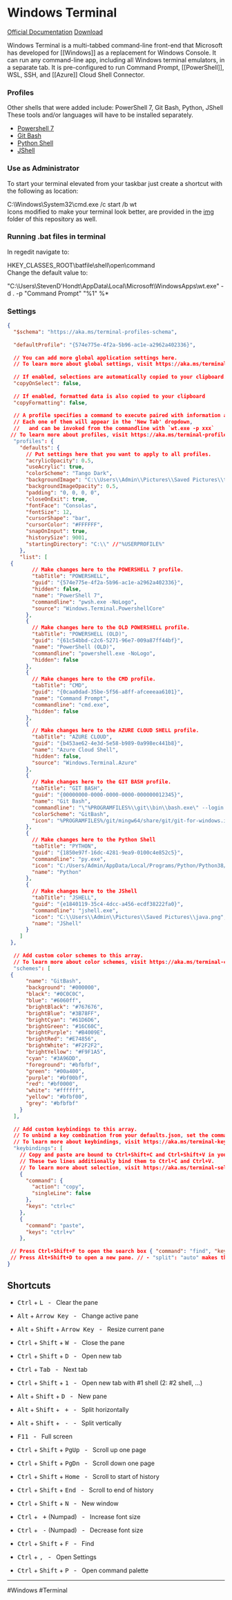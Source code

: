 # Windows Terminal
[Official Documentation](https://docs.microsoft.com/en-gb/windows/terminal/) [Download](https://www.microsoft.com/en-us/p/windows-terminal/9n0dx20hk701?activetab=pivot:overviewtab)  
  
Windows Terminal is a multi-tabbed command-line front-end that Microsoft has developed for [[Windows]] as a replacement for Windows Console. It can run any command-line app, including all Windows terminal emulators, in a separate tab. It is pre-configured to run Command Prompt, [[PowerShell]], WSL, SSH, and [[Azure]] Cloud Shell Connector.
  
### Profiles  
  
Other shells that were added include: PowerShell 7, Git Bash, Python, JShell  
These tools and/or languages will have to be installed separately.  
  
- [Powershell 7](https://github.com/PowerShell/PowerShell)  
- [Git Bash](https://git-scm.com/downloads)  
- [Python Shell](https://www.python.org/downloads/)  
- [JShell](https://www.oracle.com/java/technologies/javase-downloads.html)  
  
  
### Use as Administrator  
  
To start your terminal elevated from your taskbar just create a shortcut with the following as location:  
  
 C:\Windows\System32\cmd.exe /c start /b wt  
Icons modified to make your terminal look better, are provided in the [img](https://github.com/H3AR7B3A7/WindowsTerminalAndPowershell/tree/master/img) folder of this repository as well.  
  
  
### Running .bat files in terminal  
  
In regedit navigate to:  
  
 HKEY_CLASSES_ROOT\batfile\shell\open\command  
Change the default value to:  
  
 "C:\Users\StevenD'Hondt\AppData\Local\Microsoft\WindowsApps\wt.exe" -d . -p "Command Prompt" "%1" %*  
  
### Settings  
```json
{  
  "$schema": "https://aka.ms/terminal-profiles-schema",  
  
  "defaultProfile": "{574e775e-4f2a-5b96-ac1e-a2962a402336}",  
  
  // You can add more global application settings here.  
  // To learn more about global settings, visit https://aka.ms/terminal-global-settings  
  
  // If enabled, selections are automatically copied to your clipboard.  
  "copyOnSelect": false,  
  
  // If enabled, formatted data is also copied to your clipboard  
  "copyFormatting": false,  
  
  // A profile specifies a command to execute paired with information about how it should look and feel.  
  // Each one of them will appear in the 'New Tab' dropdown,  
  //   and can be invoked from the commandline with `wt.exe -p xxx`  
 // To learn more about profiles, visit https://aka.ms/terminal-profile-settings  
  "profiles": {  
    "defaults": {  
      // Put settings here that you want to apply to all profiles.  
      "acrylicOpacity": 0.5,  
      "useAcrylic": true,  
      "colorScheme": "Tango Dark",  
      "backgroundImage": "C:\\Users\\Admin\\Pictures\\Saved Pictures\\terminalBG.png",  
      "backgroundImageOpacity": 0.5,  
      "padding": "0, 0, 0, 0",  
      "closeOnExit": true,  
      "fontFace": "Consolas",  
      "fontSize": 12,  
      "cursorShape": "bar",  
      "cursorColor": "#FFFFFF",  
      "snapOnInput": true,  
      "historySize": 9001,  
      "startingDirectory": "C:\\" //"%USERPROFILE%"  
    },  
    "list": [  
 {  
        // Make changes here to the POWERSHELL 7 profile.  
        "tabTitle": "POWERSHELL",  
        "guid": "{574e775e-4f2a-5b96-ac1e-a2962a402336}",  
        "hidden": false,  
        "name": "PowerShell 7",  
        "commandline": "pwsh.exe -NoLogo",  
        "source": "Windows.Terminal.PowershellCore"  
      },  
      {  
        // Make changes here to the OLD POWERSHELL profile.  
        "tabTitle": "POWERSHELL (OLD)",  
        "guid": "{61c54bbd-c2c6-5271-96e7-009a87ff44bf}",  
        "name": "PowerShell (OLD)",  
        "commandline": "powershell.exe -NoLogo",  
        "hidden": false  
      },  
      {  
        // Make changes here to the CMD profile.  
        "tabTitle": "CMD",  
        "guid": "{0caa0dad-35be-5f56-a8ff-afceeeaa6101}",  
        "name": "Command Prompt",  
        "commandline": "cmd.exe",  
        "hidden": false  
      },  
      {  
        // Make changes here to the AZURE CLOUD SHELL profile.  
        "tabTitle": "AZURE CLOUD",  
        "guid": "{b453ae62-4e3d-5e58-b989-0a998ec441b8}",  
        "name": "Azure Cloud Shell",  
        "hidden": false,  
        "source": "Windows.Terminal.Azure"  
      },  
      {  
        // Make changes here to the GIT BASH profile.  
        "tabTitle": "GIT BASH",  
        "guid": "{00000000-0000-0000-0000-000000012345}",  
        "name": "Git Bash",  
        "commandline": "\"%PROGRAMFILES%\\git\\bin\\bash.exe\" --login -i -l",  
        "colorScheme": "GitBash",  
        "icon": "%PROGRAMFILES%/git/mingw64/share/git/git-for-windows.ico"  
      },  
      {  
        // Make changes here to the Python Shell  
        "tabTitle": "PYTHON",  
        "guid": "{1850e97f-16dc-4281-9ea9-0100c4e852c5}",  
        "commandline": "py.exe",  
        "icon": "C:/Users/Admin/AppData/Local/Programs/Python/Python38/Lib/test/imghdrdata/python.png",  
        "name": "Python"  
      },  
      {  
        // Make changes here to the JShell  
        "tabTitle": "JSHELL",  
        "guid": "{e1840119-35c4-4dcc-a456-ecdf38222fa0}",  
        "commandline": "jshell.exe",  
        "icon": "C:\\Users\\Admin\\Pictures\\Saved Pictures\\java.png",  
        "name": "JShell"  
      }  
    ]  
 },  
  
  // Add custom color schemes to this array.  
  // To learn more about color schemes, visit https://aka.ms/terminal-color-schemes  
  "schemes": [  
 {  
      "name": "GitBash",  
      "background": "#000000",  
      "black": "#0C0C0C",  
      "blue": "#6060ff",  
      "brightBlack": "#767676",  
      "brightBlue": "#3B78FF",  
      "brightCyan": "#61D6D6",  
      "brightGreen": "#16C60C",  
      "brightPurple": "#B4009E",  
      "brightRed": "#E74856",  
      "brightWhite": "#F2F2F2",  
      "brightYellow": "#F9F1A5",  
      "cyan": "#3A96DD",  
      "foreground": "#bfbfbf",  
      "green": "#00a400",  
      "purple": "#bf00bf",  
      "red": "#bf0000",  
      "white": "#ffffff",  
      "yellow": "#bfbf00",  
      "grey": "#bfbfbf"  
    }  
  ],  
  
  // Add custom keybindings to this array.  
  // To unbind a key combination from your defaults.json, set the command to "unbound".  
  // To learn more about keybindings, visit https://aka.ms/terminal-keybindings  
  "keybindings": [  
    // Copy and paste are bound to Ctrl+Shift+C and Ctrl+Shift+V in your defaults.json.  
    // These two lines additionally bind them to Ctrl+C and Ctrl+V.  
    // To learn more about selection, visit https://aka.ms/terminal-selection  
    {  
      "command": {  
        "action": "copy",  
        "singleLine": false  
      },  
      "keys": "ctrl+c"  
    },  
    {  
      "command": "paste",  
      "keys": "ctrl+v"  
    },  
  
 // Press Ctrl+Shift+F to open the search box { "command": "find", "keys": "ctrl+shift+f" },  
 // Press Alt+Shift+D to open a new pane. // - "split": "auto" makes this pane open in the direction that provides the most surface area. // - "splitMode": "duplicate" makes the new pane use the focused pane's profile. // To learn more about panes, visit https://aka.ms/terminal-panes { "command": { "action": "splitPane", "split": "auto", "splitMode": "duplicate" }, "keys": "alt+shift+d" } ]  
}
```

## Shortcuts  
- <kbd>Ctrl</kbd> + <kbd>L</kbd> &nbsp; - &nbsp; Clear the pane  

- <kbd>Alt</kbd> + <kbd>Arrow Key</kbd> &nbsp; - &nbsp; Change active pane  

- <kbd>Alt</kbd> + <kbd>Shift</kbd> + <kbd>Arrow Key</kbd> &nbsp; - &nbsp; Resize current pane  

- <kbd>Ctrl</kbd> + <kbd>Shift</kbd> + <kbd>W</kbd> &nbsp; - &nbsp; Close the pane  

- <kbd>Ctrl</kbd> + <kbd>Shift</kbd> + <kbd>D</kbd> &nbsp; - &nbsp; Open new tab  

- <kbd>Ctrl</kbd> + <kbd>Tab</kbd> &nbsp; - &nbsp; Next tab  

- <kbd>Ctrl</kbd> + <kbd>Shift</kbd> + <kbd>1</kbd> &nbsp; - &nbsp; Open new tab with #1 shell (2: #2 shell, ...)  

- <kbd>Alt</kbd> + <kbd>Shift</kbd> + <kbd>D</kbd> &nbsp; - &nbsp; New pane  

- <kbd>Alt</kbd> + <kbd>Shift</kbd> + &nbsp; <kbd>+</kbd> &nbsp; - &nbsp; Split horizontally  

- <kbd>Alt</kbd> + <kbd>Shift</kbd> + &nbsp; <kbd>-</kbd> &nbsp; - &nbsp; Split vertically  

- <kbd>F11</kbd> &nbsp; - &nbsp; Full screen  

- <kbd>Ctrl</kbd> + <kbd>Shift</kbd> + <kbd>PgUp</kbd> &nbsp; - &nbsp; Scroll up one page  

- <kbd>Ctrl</kbd> + <kbd>Shift</kbd> + <kbd>PgDn</kbd> &nbsp; - &nbsp; Scroll down one page  

- <kbd>Ctrl</kbd> + <kbd>Shift</kbd> + <kbd>Home</kbd> &nbsp; - &nbsp; Scroll to start of history  

- <kbd>Ctrl</kbd> + <kbd>Shift</kbd> + <kbd>End</kbd> &nbsp; - &nbsp; Scroll to end of history  

- <kbd>Ctrl</kbd> + <kbd>Shift</kbd> + <kbd>N</kbd> &nbsp; - &nbsp; New window  

- <kbd>Ctrl</kbd> + &nbsp; <kbd>+</kbd> (Numpad) &nbsp; - &nbsp; Increase font size  

- <kbd>Ctrl</kbd> + &nbsp; <kbd>-</kbd> (Numpad) &nbsp; - &nbsp; Decrease font size  

- <kbd>Ctrl</kbd> + <kbd>Shift</kbd> + <kbd>F</kbd> &nbsp; - &nbsp; Find  

- <kbd>Ctrl</kbd> + <kbd>,</kbd> &nbsp; - &nbsp; Open Settings  

- <kbd>Ctrl</kbd> + <kbd>Shift</kbd> + <kbd>P</kbd> &nbsp; - &nbsp; Open command palette



---
#Windows #Terminal
